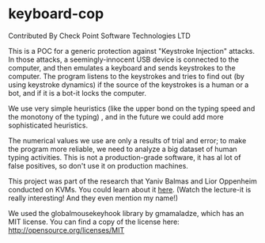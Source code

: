 # keyboard-cop
Contributed By Check Point Software Technologies LTD


This is a POC for a generic protection against "Keystroke Injection" attacks. In those attacks, a seemingly-innocent USB device is connected to the computer, and then emulates a keyboard and sends keystrokes to the computer. 
The program listens to the keystrokes and tries to find out (by using keystroke dynamics) if the source of the keystrokes is a human or a bot, and if it is a bot-it locks the computer.

We use very simple heuristics (like the upper bond on the typing speed and the monotony of the typing) , and in the future we could add more sophisticated heuristics.

The numerical values we use are only a results of trial and error; to make the program more reliable, we need to analyze a big dataset of human typing activities.
This is not a production-grade software, it has al lot of false positives, so don't use it on production machines.

This project was part of the research that Yaniv Balmas and Lior Oppenheim conducted on KVMs. You could learn about it [here](https://www.youtube.com/watch?v=47kZQ_4DgGo). (Watch the lecture-it is really interesting! And they even mention my name!)

We used the globalmousekeyhook library by gmamaladze, which has an MIT license. You can find a copy of the license here: http://opensource.org/licenses/MIT
